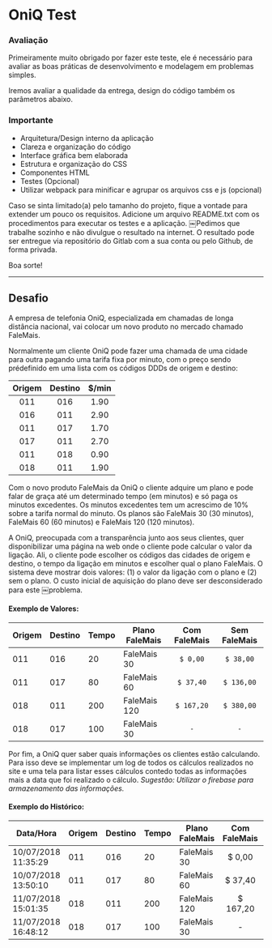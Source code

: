 # OniQ Test

### Avaliação
Primeiramente muito obrigado por fazer este teste, ele é necessário para avaliar as boas práticas de desenvolvimento e modelagem em problemas simples.

Iremos avaliar a qualidade da entrega, design do código também os parâmetros abaixo.

### Importante
- Arquitetura/Design interno da aplicação
- Clareza e organização do código
- Interface gráfica bem elaborada
- Estrutura e organização do CSS
- Componentes HTML
- Testes (Opcional)
- Utilizar webpack para minificar e agrupar os arquivos css e js (opcional)

Caso se sinta limitado(a) pelo tamanho do projeto, fique a vontade para extender um pouco os requisitos.
Adicione um arquivo README.txt com os procedimentos para executar os testes e a aplicação.
￼Pedimos que trabalhe sozinho e não divulgue o resultado na internet.
O resultado pode ser entregue via repositório do Gitlab com a sua conta ou pelo Github, de forma privada.

Boa sorte!

----------------------

## Desafio

A empresa de telefonia OniQ, especializada em chamadas de longa distância nacional, vai colocar um novo produto no mercado chamado FaleMais.

Normalmente um cliente OniQ pode fazer uma chamada de uma cidade para outra pagando uma tarifa fixa por minuto, com o preço sendo prédefinido em uma lista com os códigos DDDs de origem e destino:

| Origem  | Destino  | $/min  |
| :-----: | :------: | :----: |
| 011 | 016 | 1.90 |
| 016 | 011 | 2.90 | 
| 011 | 017 | 1.70 | 
| 017 | 011 | 2.70 | 
| 011 | 018 | 0.90 | 
| 018 | 011 | 1.90 | 

Com o novo produto FaleMais da OniQ o cliente adquire um plano e pode falar de graça até um determinado tempo (em minutos) e só paga os minutos excedentes. Os minutos excedentes tem um acrescimo de 10% sobre a tarifa normal do minuto. Os planos são FaleMais 30 (30 minutos), FaleMais 60 (60 minutos) e FaleMais 120 (120 minutos).

A OniQ, preocupada com a transparência junto aos seus clientes, quer disponibilizar uma página na web onde o cliente pode calcular o valor da ligação. Ali, o cliente pode escolher os códigos das cidades de origem e destino, o tempo da ligação em minutos e escolher qual o plano FaleMais. O sistema deve mostrar dois valores: (1) o valor da ligação com o plano e (2) sem o plano. O custo inicial de aquisição do plano deve ser desconsiderado para este
￼problema.

#### Exemplo de Valores: ####

| Origem  | Destino  | Tempo  | Plano FaleMais | Com FaleMais | Sem FaleMais |
| ----- | ------ | ---- | ---- | :----: | :----: |
| 011 | 016 | 20 | FaleMais 30 | `$ 0,00` | `$ 38,00` |
| 011 | 017 | 80 | FaleMais 60 | `$ 37,40` | `$ 136,00` | 
| 018 | 011 | 200 | FaleMais 120 | `$ 167,20` | `$ 380,00` | 
| 018 | 017 | 100 | FaleMais 30 | `-` | `-` | 

Por fim, a OniQ quer saber quais informações os clientes estão calculando. Para isso deve se implementar um log de todos os cálculos realizados no site e uma tela para listar esses cálculos contedo todas as informações mais a data que foi realizado o cálculo. *Sugestão: Utilizar o firebase para armazenamento das informações.*

#### Exemplo do Histórico: ####

| Data/Hora | Origem  | Destino  | Tempo  | Plano FaleMais | Com FaleMais | Sem FaleMais |
| --------- | ----- | ------ | ---- | ---- | :----: | :----: |
| 10/07/2018 11:35:29 | 011 | 016 | 20 | FaleMais 30 | $ 0,00 | $ 38,00 |
| 10/07/2018 13:50:10 | 011 | 017 | 80 | FaleMais 60 | $ 37,40 | $ 136,00 | 
| 11/07/2018 15:01:35 | 018 | 011 | 200 | FaleMais 120 | $ 167,20 | $ 380,00 | 
| 11/07/2018 16:48:12 | 018 | 017 | 100 | FaleMais 30 | - | - | 